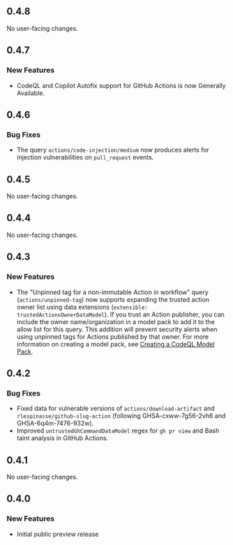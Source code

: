 ## 0.4.8

No user-facing changes.

## 0.4.7

### New Features

* CodeQL and Copilot Autofix support for GitHub Actions is now Generally Available.

## 0.4.6

### Bug Fixes

* The query `actions/code-injection/medium` now produces alerts for injection
  vulnerabilities on `pull_request` events.

## 0.4.5

No user-facing changes.

## 0.4.4

No user-facing changes.

## 0.4.3

### New Features

* The "Unpinned tag for a non-immutable Action in workflow" query (`actions/unpinned-tag`) now supports expanding the trusted action owner list using data extensions (`extensible: trustedActionsOwnerDataModel`). If you trust an Action publisher, you can include the owner name/organization in a model pack to add it to the allow list for this query. This addition will prevent security alerts when using unpinned tags for Actions published by that owner. For more information on creating a model pack, see [Creating a CodeQL Model Pack](https://docs.github.com/en/code-security/codeql-cli/using-the-advanced-functionality-of-the-codeql-cli/creating-and-working-with-codeql-packs#creating-a-codeql-model-pack).

## 0.4.2

### Bug Fixes

* Fixed data for vulnerable versions of `actions/download-artifact` and `rlespinasse/github-slug-action` (following GHSA-cxww-7g56-2vh6 and GHSA-6q4m-7476-932w).
* Improved `untrustedGhCommandDataModel` regex for `gh pr view` and Bash taint analysis in GitHub Actions.

## 0.4.1

No user-facing changes.

## 0.4.0

### New Features

* Initial public preview release
